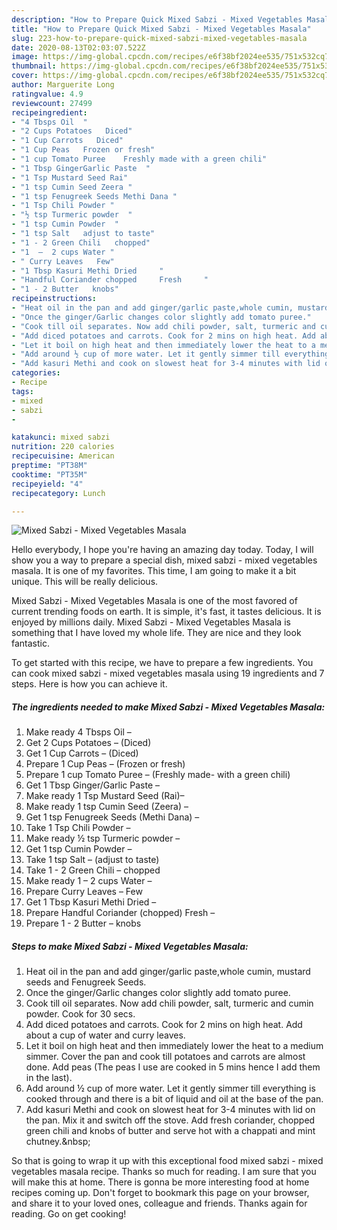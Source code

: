 ```yaml
---
description: "How to Prepare Quick Mixed Sabzi - Mixed Vegetables Masala"
title: "How to Prepare Quick Mixed Sabzi - Mixed Vegetables Masala"
slug: 223-how-to-prepare-quick-mixed-sabzi-mixed-vegetables-masala
date: 2020-08-13T02:03:07.522Z
image: https://img-global.cpcdn.com/recipes/e6f38bf2024ee535/751x532cq70/mixed-sabzi-mixed-vegetables-masala-recipe-main-photo.jpg
thumbnail: https://img-global.cpcdn.com/recipes/e6f38bf2024ee535/751x532cq70/mixed-sabzi-mixed-vegetables-masala-recipe-main-photo.jpg
cover: https://img-global.cpcdn.com/recipes/e6f38bf2024ee535/751x532cq70/mixed-sabzi-mixed-vegetables-masala-recipe-main-photo.jpg
author: Marguerite Long
ratingvalue: 4.9
reviewcount: 27499
recipeingredient:
- "4 Tbsps Oil  "
- "2 Cups Potatoes   Diced"
- "1 Cup Carrots   Diced"
- "1 Cup Peas   Frozen or fresh"
- "1 cup Tomato Puree    Freshly made with a green chili"
- "1 Tbsp GingerGarlic Paste  "
- "1 Tsp Mustard Seed Rai"
- "1 tsp Cumin Seed Zeera "
- "1 tsp Fenugreek Seeds Methi Dana "
- "1 Tsp Chili Powder "
- "½ tsp Turmeric powder  "
- "1 tsp Cumin Powder  "
- "1 tsp Salt   adjust to taste"
- "1 - 2 Green Chili   chopped"
- "1  –  2 cups Water "
- " Curry Leaves   Few"
- "1 Tbsp Kasuri Methi Dried     "
- "Handful Coriander chopped     Fresh     "
- "1 - 2 Butter   knobs"
recipeinstructions:
- "Heat oil in the pan and add ginger/garlic paste,whole cumin, mustard seeds and Fenugreek Seeds."
- "Once the ginger/Garlic changes color slightly add tomato puree."
- "Cook till oil separates. Now add chili powder, salt, turmeric and cumin powder. Cook for 30 secs."
- "Add diced potatoes and carrots. Cook for 2 mins on high heat. Add about a cup of water and curry leaves."
- "Let it boil on high heat and then immediately lower the heat to a medium simmer. Cover the pan and cook till potatoes and carrots are almost done. Add peas (The peas I use are cooked in 5 mins hence I add them in the last)."
- "Add around ½ cup of more water. Let it gently simmer till everything is cooked through and there is a bit of liquid and oil at the base of the pan."
- "Add kasuri Methi and cook on slowest heat for 3-4 minutes with lid on the pan. Mix it and switch off the stove. Add fresh coriander, chopped green chili and knobs of butter and serve hot with a chappati and mint chutney.&amp;nbsp;"
categories:
- Recipe
tags:
- mixed
- sabzi
- 

katakunci: mixed sabzi  
nutrition: 220 calories
recipecuisine: American
preptime: "PT38M"
cooktime: "PT35M"
recipeyield: "4"
recipecategory: Lunch

---
```



![Mixed Sabzi - Mixed Vegetables Masala](https://img-global.cpcdn.com/recipes/e6f38bf2024ee535/751x532cq70/mixed-sabzi-mixed-vegetables-masala-recipe-main-photo.jpg)

Hello everybody, I hope you're having an amazing day today. Today, I will show you a way to prepare a special dish, mixed sabzi - mixed vegetables masala. It is one of my favorites. This time, I am going to make it a bit unique. This will be really delicious.



Mixed Sabzi - Mixed Vegetables Masala is one of the most favored of current trending foods on earth. It is simple, it's fast, it tastes delicious. It is enjoyed by millions daily. Mixed Sabzi - Mixed Vegetables Masala is something that I have loved my whole life. They are nice and they look fantastic.


To get started with this recipe, we have to prepare a few ingredients. You can cook mixed sabzi - mixed vegetables masala using 19 ingredients and 7 steps. Here is how you can achieve it.

<!--inarticleads1-->

##### The ingredients needed to make Mixed Sabzi - Mixed Vegetables Masala:

1. Make ready 4 Tbsps Oil  –
1. Get 2 Cups Potatoes –  (Diced)
1. Get 1 Cup Carrots –  (Diced)
1. Prepare 1 Cup Peas –  (Frozen or fresh)
1. Prepare 1 cup Tomato Puree  –  (Freshly made- with a green chili)
1. Get 1 Tbsp Ginger/Garlic Paste  –
1. Make ready 1 Tsp Mustard Seed (Rai)–
1. Make ready 1 tsp Cumin Seed (Zeera) –
1. Get 1 tsp Fenugreek Seeds (Methi Dana) –
1. Take 1 Tsp Chili Powder –
1. Make ready ½ tsp Turmeric powder  –
1. Get 1 tsp Cumin Powder  –
1. Take 1 tsp Salt –  (adjust to taste)
1. Take 1 - 2 Green Chili –  chopped
1. Make ready 1  –  2 cups Water –
1. Prepare  Curry Leaves –  Few
1. Get 1 Tbsp Kasuri Methi Dried     –
1. Prepare Handful Coriander (chopped)     Fresh     –
1. Prepare 1 - 2 Butter –  knobs




<!--inarticleads2-->

##### Steps to make Mixed Sabzi - Mixed Vegetables Masala:

1. Heat oil in the pan and add ginger/garlic paste,whole cumin, mustard seeds and Fenugreek Seeds.
1. Once the ginger/Garlic changes color slightly add tomato puree.
1. Cook till oil separates. Now add chili powder, salt, turmeric and cumin powder. Cook for 30 secs.
1. Add diced potatoes and carrots. Cook for 2 mins on high heat. Add about a cup of water and curry leaves.
1. Let it boil on high heat and then immediately lower the heat to a medium simmer. Cover the pan and cook till potatoes and carrots are almost done. Add peas (The peas I use are cooked in 5 mins hence I add them in the last).
1. Add around ½ cup of more water. Let it gently simmer till everything is cooked through and there is a bit of liquid and oil at the base of the pan.
1. Add kasuri Methi and cook on slowest heat for 3-4 minutes with lid on the pan. Mix it and switch off the stove. Add fresh coriander, chopped green chili and knobs of butter and serve hot with a chappati and mint chutney.&amp;nbsp;




So that is going to wrap it up with this exceptional food mixed sabzi - mixed vegetables masala recipe. Thanks so much for reading. I am sure that you will make this at home. There is gonna be more interesting food at home recipes coming up. Don't forget to bookmark this page on your browser, and share it to your loved ones, colleague and friends. Thanks again for reading. Go on get cooking!
